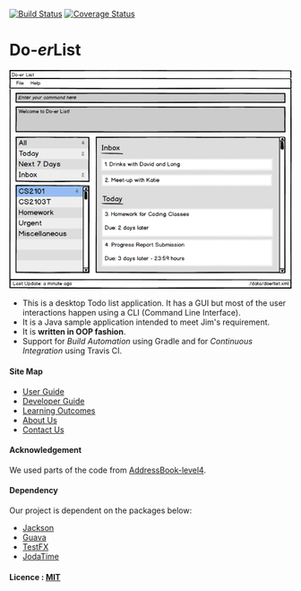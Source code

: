 [![Build Status](https://travis-ci.org/TeamPGP/main.svg?branch=master)](https://travis-ci.org/TeamPGP/main)
[![Coverage Status](https://coveralls.io/repos/github/TeamPGP/main/badge.svg?branch=master)](https://coveralls.io/github/TeamPGP/main?branch=master)

# Do-*er*List

<img src="docs/images/UI_Guide/DEMO.png" width="600"><br>

* This is a desktop Todo list application. It has a GUI but most of the user interactions happen using 
  a CLI (Command Line Interface).
* It is a Java sample application intended to meet Jim's requirement. 
* It is **written in OOP fashion**. 
* Support for *Build Automation* using Gradle and for *Continuous Integration* using Travis CI.

  
#### Site Map
* [User Guide](docs/UserGuide.md) 
* [Developer Guide](docs/DeveloperGuide.md) 
* [Learning Outcomes](docs/LearningOutcomes.md) 
* [About Us](docs/AboutUs.md)
* [Contact Us](docs/ContactUs.md)

#### Acknowledgement
We used parts of the code from [AddressBook-level4](https://github.com/nus-cs2103-AY1617S1/addressbook-level4).

#### Dependency
Our project is dependent on the packages below:
* [Jackson](https://github.com/FasterXML/jackson)
* [Guava](https://github.com/google/guava)
* [TestFX](https://github.com/TestFX/TestFX)
* [JodaTime](http://www.joda.org/joda-time/index.html)

#### Licence : [MIT](LICENSE)
